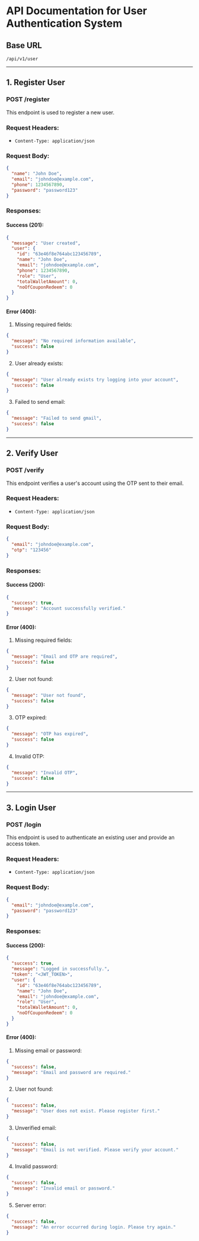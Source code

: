 # API Documentation for User Authentication System

## Base URL
`/api/v1/user`

---

## **1. Register User**
### **POST /register**
This endpoint is used to register a new user.

### Request Headers:
- `Content-Type: application/json`

### Request Body:
```json
{
  "name": "John Doe",
  "email": "johndoe@example.com",
  "phone": 1234567890,
  "password": "password123"
}
```

### Responses:
#### **Success (201):**
```json
{
  "message": "User created",
  "user": {
    "id": "63e46f8e764abc123456789",
    "name": "John Doe",
    "email": "johndoe@example.com",
    "phone": 1234567890,
    "role": "User",
    "totalWalletAmount": 0,
    "noOfCouponRedeem": 0
  }
}
```

#### **Error (400):**
1. Missing required fields:
```json
{
  "message": "No required information available",
  "success": false
}
```
2. User already exists:
```json
{
  "message": "User already exists try logging into your account",
  "success": false
}
```
3. Failed to send email:
```json
{
  "message": "Failed to send gmail",
  "success": false
}
```

---

## **2. Verify User**
### **POST /verify**
This endpoint verifies a user's account using the OTP sent to their email.

### Request Headers:
- `Content-Type: application/json`

### Request Body:
```json
{
  "email": "johndoe@example.com",
  "otp": "123456"
}
```

### Responses:
#### **Success (200):**
```json
{
  "success": true,
  "message": "Account successfully verified."
}
```

#### **Error (400):**
1. Missing required fields:
```json
{
  "message": "Email and OTP are required",
  "success": false
}
```
2. User not found:
```json
{
  "message": "User not found",
  "success": false
}
```
3. OTP expired:
```json
{
  "message": "OTP has expired",
  "success": false
}
```
4. Invalid OTP:
```json
{
  "message": "Invalid OTP",
  "success": false
}
```

---

## **3. Login User**
### **POST /login**
This endpoint is used to authenticate an existing user and provide an access token.

### Request Headers:
- `Content-Type: application/json`

### Request Body:
```json
{
  "email": "johndoe@example.com",
  "password": "password123"
}
```

### Responses:
#### **Success (200):**
```json
{
  "success": true,
  "message": "Logged in successfully.",
  "token": "<JWT_TOKEN>",
  "user": {
    "id": "63e46f8e764abc123456789",
    "name": "John Doe",
    "email": "johndoe@example.com",
    "role": "User",
    "totalWalletAmount": 0,
    "noOfCouponRedeem": 0
  }
}
```

#### **Error (400):**
1. Missing email or password:
```json
{
  "success": false,
  "message": "Email and password are required."
}
```
2. User not found:
```json
{
  "success": false,
  "message": "User does not exist. Please register first."
}
```
3. Unverified email:
```json
{
  "success": false,
  "message": "Email is not verified. Please verify your account."
}
```
4. Invalid password:
```json
{
  "success": false,
  "message": "Invalid email or password."
}
```
5. Server error:
```json
{
  "success": false,
  "message": "An error occurred during login. Please try again."
}
```

